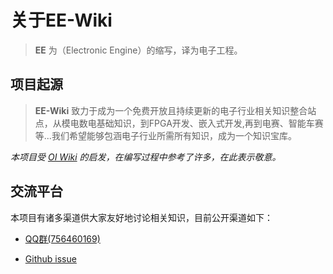 # 关于EE-Wiki

> **EE** 为（Electronic Engine）的缩写，译为电子工程。

## 项目起源

> **EE-Wiki** 致力于成为一个免费开放且持续更新的电子行业相关知识整合站点，从模电数电基础知识，到FPGA开发、嵌入式开发,再到电赛、智能车赛等...我们希望能够包涵电子行业所需所有知识，成为一个知识宝库。

*本项目受 [OI Wiki](https://oi-wiki.org/) 的启发，在编写过程中参考了许多，在此表示敬意。*

## 交流平台

本项目有诸多渠道供大家友好地讨论相关知识，目前公开渠道如下：

* [QQ群(756460169)](https://jq.qq.com/?_wv=1027&k=ex93ZPGh)

* [Github issue](https://github.com/EE-Wiki/EE-Wiki/issues)
